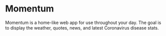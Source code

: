 # Momentum
Momentum is a home-like web app for use throughout your day. The goal is to display the weather, quotes, news, and latest Coronavirus disease stats.
